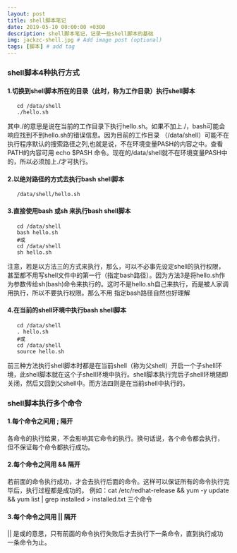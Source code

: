 ```yaml
---
layout: post
title: shell脚本笔记
date: 2019-05-10 00:00:00 +0300
description: shell脚本笔记，记录一些shell脚本的基础
img: jackzc-shell.jpg # Add image post (optional)
tags: [脚本] # add tag
---
```


### shell脚本4种执行方式

#### 1.切换到shell脚本所在的目录（此时，称为工作目录）执行shell脚本
```shell
   cd /data/shell
   ./hello.sh
```
其中./的意思是说在当前的工作目录下执行hello.sh。如果不加上./，bash可能会响应找到不到hello.sh的错误信息。因为目前的工作目录 （/data/shell）可能不在执行程序默认的搜索路径之列,也就是说，不在环境变量PASH的内容之中。查看PATH的内容可用 echo $PASH 命令。现在的/data/shell就不在环境变量PASH中的，所以必须加上./才可执行。

#### 2.以绝对路径的方式去执行bash shell脚本
```shell
   /data/shell/hello.sh
```

#### 3.直接使用bash 或sh 来执行bash shell脚本
```shell
   cd /data/shell
   bash hello.sh
   #或
   cd /data/shell
   sh hello.sh
```
注意，若是以方法三的方式来执行，那么，可以不必事先设定shell的执行权限，甚至都不用写shell文件中的第一行（指定bash路径）。因为方法3是将hello.sh作为参数传给sh(bash)命令来执行的。这时不是hello.sh自己来执行，而是被人家调用执行，所以不要执行权限。那么不用 指定bash路径自然也好理解

#### 4.在当前的shell环境中执行bash shell脚本
```shell
   cd /data/shell
   . hello.sh
   #或
   cd /data/shell
   source hello.sh
```
前三种方法执行shell脚本时都是在当前shell（称为父shell）开启一个子shell环境，此shell脚本就在这个子shell环境中执行。shell脚本执行完后子shell环境随即关闭，然后又回到父shell中。而方法四则是在当前shell中执行的。

### shell脚本执行多个命令

#### 1.每个命令之间用 ; 隔开

各命令的执行给果，不会影响其它命令的执行。换句话说，各个命令都会执行，
但不保证每个命令都执行成功。

#### 2.每个命令之间用 && 隔开

若前面的命令执行成功，才会去执行后面的命令。这样可以保证所有的命令执行完毕后，执行过程都是成功的。
例如：cat /etc/redhat-release && yum -y update && yum list | grep installed > installed.txt  三个命令

#### 3.每个命令之间用 || 隔开

|| 是或的意思，只有前面的命令执行失败后才去执行下一条命令，直到执行成功
一条命令为止。